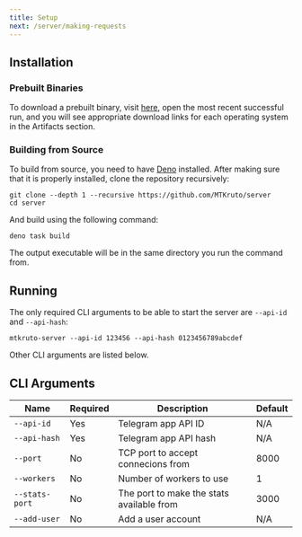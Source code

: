 ```yaml
---
title: Setup
next: /server/making-requests
---
```


## Installation

### Prebuilt Binaries

To download a prebuilt binary, visit
[here](https://github.com/MTKruto/server/actions/workflows/ci.yml), open the
most recent successful run, and you will see appropriate download links for each
operating system in the Artifacts section.

### Building from Source

To build from source, you need to have [Deno](https://deno.land) installed.
After making sure that it is properly installed, clone the repository
recursively:

```shell
git clone --depth 1 --recursive https://github.com/MTKruto/server
cd server
```

And build using the following command:

```shell
deno task build
```

The output executable will be in the same directory you run the command from.

## Running

The only required CLI arguments to be able to start the server are `--api-id`
and `--api-hash`:

```shell
mtkruto-server --api-id 123456 --api-hash 0123456789abcdef
```

Other CLI arguments are listed below.

## CLI Arguments

| Name           | Required | Description                               | Default |
| -------------- | -------- | ----------------------------------------- | ------- |
| `--api-id`     | Yes      | Telegram app API ID                       | N/A     |
| `--api-hash`   | Yes      | Telegram app API hash                     | N/A     |
| `--port`       | No       | TCP port to accept connecions from        | 8000    |
| `--workers`    | No       | Number of workers to use                  | 1       |
| `--stats-port` | No       | The port to make the stats available from | 3000    |
| `--add-user`   | No       | Add a user account                        | N/A     |
